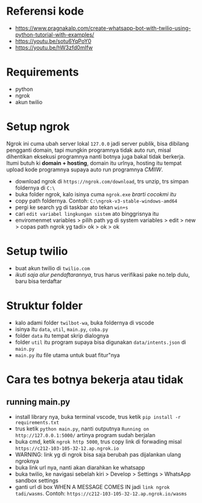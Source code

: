 # Referensi kode
* https://www.pragnakalp.com/create-whatsapp-bot-with-twilio-using-python-tutorial-with-examples/
* https://youtu.be/sotu6YqPoY0
* https://youtu.be/hW3zfd0mIfw

# Requirements
* python
* ngrok
* akun twilio

# Setup ngrok
Ngrok ini cuma ubah server lokal `127.0.0` jadi server publik, bisa dibilang pengganti domain, tapi mungkin programnya tidak auto run, misal dihentikan eksekusi programnya nanti botnya juga bakal tidak berkerja. Itumi butuh ki **domain + hosting**, domain itu urlnya, hosting itu tempat upload kode programnya supaya auto run programnya *CMIIW*.
* download ngrok di `https://ngrok.com/download`, trs unzip, trs simpan foldernya di `C:\`
* buka folder ngrok, kalo isinya cuma `ngrok.exe` *brarti cocokmi itu*
* copy path foldernya. Contoh: `C:\ngrok-v3-stable-windows-amd64`
* pergi ke search yg di taskbar ato tekan `win+s`
* cari `edit variabel lingkungan sistem` ato binggrisnya itu
* enviromenmet variables > pilih path yg di system variables > edit > new > copas path ngrok yg tadi> ok > ok > ok

# Setup twilio
* buat akun twilio di `twilio.com`
* *ikuti saja alur pendaftarannya*, trus harus verifikasi pake no.telp dulu, baru bisa terdaftar

# Struktur folder
* kalo adami folder `twilbot-wa`, buka foldernya di vscode
* isinya itu `data`, `util`, `main.py`, `coba.py`
* folder `data` itu tempat skrip dialognya
* folder `util` itu program supaya bisa digunakan `data/intents.json` di `main.py`
* `main.py` itu file utama untuk buat fitur"nya

# Cara tes botnya bekerja atau tidak
## running main.py
* install library nya, buka terminal vscode, trus ketik `pip install -r requirements.txt`
* trus ketik `python main.py`, nanti outputnya `Running on http://127.0.0.1:5000/` artinya program sudah berjalan
* buka cmd, ketik `ngrok http 5000`, trus copy link di forwading misal `https://c212-103-105-32-12.ap.ngrok.io`
* WARNING: link yg di ngrok bisa saja berubah pas dijalankan ulang ngroknya
* buka link url nya, nanti akan diarahkan ke whatsapp
* buka twilio, ke navigasi sebelah kiri > Develop > Settings > WhatsApp sandbox settings
* ganti url di box WHEN A MESSAGE COMES IN jadi `link ngrok tadi/wasms`. Contoh: `https://c212-103-105-32-12.ap.ngrok.io/wasms`
